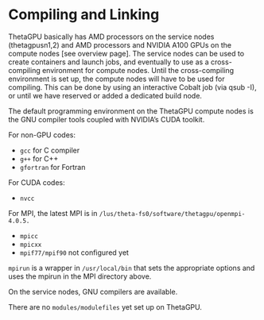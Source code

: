 # Compiling and Linking

ThetaGPU basically has AMD processors on the service nodes (thetagpusn1,2) and AMD processors and NVIDIA A100 GPUs on the compute nodes [see overview page]. The service nodes can be used to create containers and launch jobs, and eventually to use as a cross-compiling environment for compute nodes. Until the cross-compiling environment is set up, the compute nodes will have to be used for compiling. This can be done by using an interactive Cobalt job (via qsub -I), or until we have reserved or added a dedicated build node.

The default programming environment on the ThetaGPU compute nodes is the GNU compiler tools coupled with NVIDIA’s CUDA toolkit. 

For non-GPU codes:

 - `gcc` for C compiler
 - `g++` for C++
 - `gfortran` for Fortran


For CUDA codes:

 - `nvcc`
  

For MPI, the latest MPI is in `/lus/theta-fs0/software/thetagpu/openmpi-4.0.5.`

 - `mpicc`
 - `mpicxx`
 - `mpif77/mpif90` not configured yet

`mpirun` is a wrapper in `/usr/local/bin` that sets the appropriate options and uses the mpirun in the MPI directory above.

On the service nodes, GNU compilers are available.

There are no `modules/modulefiles` yet set up on ThetaGPU.
